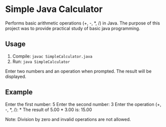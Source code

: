 # Simple Java Calculator

Performs basic arithmetic operations (+, -, *, /) in Java. The purpose of this project was to provide practical study of basic java programming.

## Usage

1. Compile: `javac SimpleCalculator.java`
2. Run: `java SimpleCalculator`

Enter two numbers and an operation when prompted. The result will be displayed.

## Example

Enter the first number: 5
Enter the second number: 3
Enter the operation (+, -, *, /): *
The result of 5.00 * 3.00 is: 15.00

Note: Division by zero and invalid operations are not allowed.
